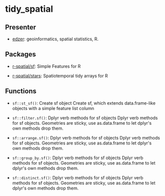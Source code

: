 tidy\_spatial
================

Presenter
---------

-   [edzer](https://github.com/edzer): geoinformatics, spatial statistics, R.

Packages
--------

-   [r-spatial/sf](https://github.com/r-spatial/sf): Simple Features for R

-   [r-spatial/stars](https://github.com/r-spatial/stars): Spatiotemporal tidy arrays for R

Functions
---------

-   `sf::st_sf()`: Create sf object Create sf, which extends data.frame-like objects with a simple feature list column

-   `sf::filter.sf()`: Dplyr verb methods for sf objects Dplyr verb methods for sf objects. Geometries are sticky, use as.data.frame to let dplyr's own methods drop them.

-   `sf::arrange.sf()`: Dplyr verb methods for sf objects Dplyr verb methods for sf objects. Geometries are sticky, use as.data.frame to let dplyr's own methods drop them.

-   `sf::group_by.sf()`: Dplyr verb methods for sf objects Dplyr verb methods for sf objects. Geometries are sticky, use as.data.frame to let dplyr's own methods drop them.

-   `sf::distinct.sf()`: Dplyr verb methods for sf objects Dplyr verb methods for sf objects. Geometries are sticky, use as.data.frame to let dplyr's own methods drop them.
